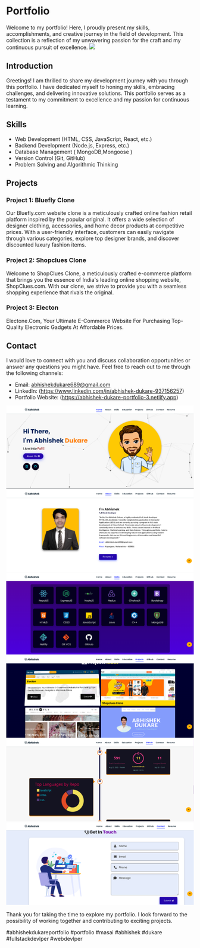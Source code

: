 # Portfolio

Welcome to my portfolio! Here, I proudly present my skills, accomplishments, and creative journey in the field of development. This collection is a reflection of my unwavering passion for the craft and my continuous pursuit of excellence.
<img src="assets/images/portfolio-3-logo-2.png" />
## Introduction

Greetings! I am thrilled to share my development journey with you through this portfolio. I have dedicated myself to honing my skills, embracing challenges, and delivering innovative solutions. This portfolio serves as a testament to my commitment to excellence and my passion for continuous learning.

## Skills

- Web Development (HTML, CSS, JavaScript, React, etc.)
- Backend Development (Node.js, Express, etc.)
- Database Management ( MongoDB,Mongoose )
- Version Control (Git, GitHub)
- Problem Solving and Algorithmic Thinking

## Projects

### Project 1: Bluefly Clone
Our Bluefly.com website clone is a meticulously crafted online fashion retail platform inspired by the popular original. It offers a wide selection of designer clothing, accessories, and home decor products at competitive prices. With a user-friendly interface, customers can easily navigate through various categories, explore top designer brands, and discover discounted luxury fashion items.

### Project 2: Shopclues Clone
Welcome to ShopClues Clone, a meticulously crafted e-commerce platform that brings you the essence of India's leading online shopping website, ShopClues.com. With our clone, we strive to provide you with a seamless shopping experience that rivals the original.

### Project 3: Electon
Electone.Com, Your Ultimate E-Commerce Website For Purchasing Top-Quality Electronic Gadgets At Affordable Prices.

## Contact

I would love to connect with you and discuss collaboration opportunities or answer any questions you might have. Feel free to reach out to me through the following channels:

- Email: abhishekdukare689@gmail.com
- LinkedIn: (https://www.linkedin.com/in/abhishek-dukare-937156257)
- Portfolio Website: (https://abhishek-dukare-portfolio-3.netlify.app)

<img src="assets/images/portfolio-screenshot/portfolio-3-home.png" />

<img src="assets/images/portfolio-screenshot/portfolio-3-about.png" />

<img src="assets/images/portfolio-screenshot/portfolio-3-skills.png" />

<img src="assets/images/portfolio-screenshot/portfolio-3-project.png" />

<img src="assets/images/portfolio-screenshot/portfolio-3-github.png" />

<img src="assets/images/portfolio-screenshot/portfolio-3-contact.png" />


Thank you for taking the time to explore my portfolio. I look forward to the possibility of working together and contributing to exciting projects.

#abhishekdukareportfolio
#portfolio #masai #abhishek #dukare #fullstackdevlper #webdevlper 